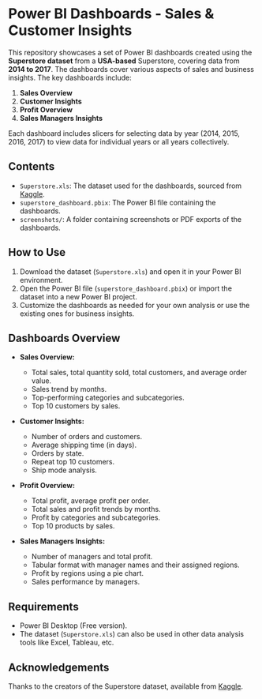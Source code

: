# Power BI Dashboards - Sales & Customer Insights

This repository showcases a set of Power BI dashboards created using the **Superstore dataset** from a **USA-based** Superstore, covering data from **2014 to 2017**. The dashboards cover various aspects of sales and business insights. The key dashboards include:

1. **Sales Overview**
2. **Customer Insights**
3. **Profit Overview**
4. **Sales Managers Insights**

Each dashboard includes slicers for selecting data by year (2014, 2015, 2016, 2017) to view data for individual years or all years collectively.

## Contents
- `Superstore.xls`: The dataset used for the dashboards, sourced from [Kaggle](https://www.kaggle.com/datasets/vivek468/superstore-dataset-final).
- `superstore_dashboard.pbix`: The Power BI file containing the dashboards.
- `screenshots/`: A folder containing screenshots or PDF exports of the dashboards.

## How to Use
1. Download the dataset (`Superstore.xls`) and open it in your Power BI environment.
2. Open the Power BI file (`superstore_dashboard.pbix`) or import the dataset into a new Power BI project.
3. Customize the dashboards as needed for your own analysis or use the existing ones for business insights.

## Dashboards Overview
- **Sales Overview:** 
  - Total sales, total quantity sold, total customers, and average order value.
  - Sales trend by months.
  - Top-performing categories and subcategories.
  - Top 10 customers by sales.

- **Customer Insights:** 
  - Number of orders and customers.
  - Average shipping time (in days).
  - Orders by state.
  - Repeat top 10 customers.
  - Ship mode analysis.

- **Profit Overview:** 
  - Total profit, average profit per order.
  - Total sales and profit trends by months.
  - Profit by categories and subcategories.
  - Top 10 products by sales.

- **Sales Managers Insights:** 
  - Number of managers and total profit.
  - Tabular format with manager names and their assigned regions.
  - Profit by regions using a pie chart.
  - Sales performance by managers.

## Requirements
- Power BI Desktop (Free version).
- The dataset (`Superstore.xls`) can also be used in other data analysis tools like Excel, Tableau, etc.

## Acknowledgements
Thanks to the creators of the Superstore dataset, available from [Kaggle](https://www.kaggle.com/datasets/vivek468/superstore-dataset-final).
